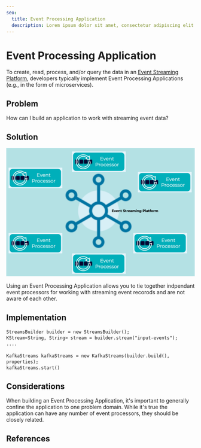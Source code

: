 ```yaml
---
seo:
  title: Event Processing Application
  description: Lorem ipsum dolor sit amet, consectetur adipiscing elit. Donec rhoncus aliquet consequat. Morbi nec lorem eget mauris posuere consequat in vel sem. Nunc ut malesuada est, fermentum tristique velit. In in odio dui. Nunc sed iaculis mauris. Donec purus tellus, fringilla nec tempor et, tristique sit amet nulla. In pharetra ligula orci, eget mattis odio luctus eu. Praesent porttitor pretium dolor, ut facilisis tortor dignissim vitae.
---
```


# Event Processing Application
To create, read, process, and/or query the data in an [Event Streaming Platform](../event-stream/event-streaming-platform.md), developers typically implement Event Processing Applications (e.g., in the form of microservices).

## Problem
How can I build an application to work with streaming event data?

## Solution
![event-processing-application](../img/event-processing-application.png)

Using an Event Processing Application allows you to tie together indpendant event processors for working with streaming event recorods and are not aware of each other.

## Implementation

```
StreamsBuilder builder = new StreamsBuilder();
KStream<String, String> stream = builder.stream("input-events");
....      

KafkaStreams kafkaStreams = new KafkaStreams(builder.build(), properties);
kafkaStreams.start() 
```

## Considerations
When building an Event Processing Application, it's important to generally confine the application to one problem domain.  While it's true the application can have any number of event processors, they should be closely related.

## References

